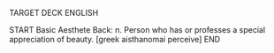 TARGET DECK
ENGLISH

START
Basic
Aesthete
Back: n. Person who has or professes a special appreciation of beauty. [greek aisthanomai perceive]
END
